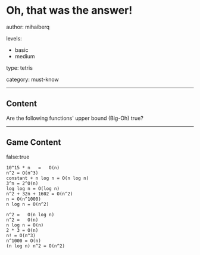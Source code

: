 # Oh, that was the answer!
author: mihaiberq

levels:

  - basic
  - medium

type: tetris

category: must-know

---
## Content

Are the following functions' upper bound (Big-Oh) true?

---
## Game Content

false:true

```true
10^15 * n	=	O(n)
n^2 = O(n^3)
constant + n log n = O(n log n)
3^n = 2^O(n)
log log n = O(log n)
n^2 + 32n + 1602 = O(n^2)
n = O(n^1000)
n log n = O(n^2)
```

```false
n^2 =	O(n	log	n)
n^2 =	O(n)
n log n = O(n)
2 * 3 = O(n)
n! = O(n^3)
n^1000 = O(n)
(n log n) n^2 = O(n^2)
```
